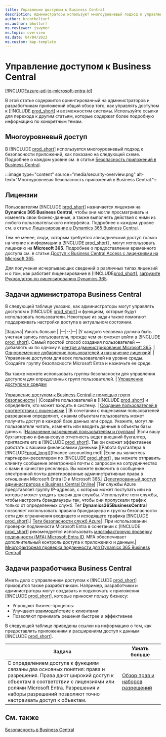 ```yaml
---
title: Управление доступом к Business Central
description: Администраторы используют многоуровневый подход к управлению доступом к Business Central и возможностям системы.
author: brentholtorf
ms.author: bholtorf
ms.reviewer: jswymer
ms.topic: overview
ms.date: 04/04/2023
ms.custom: bap-template
---
```


# <a name="manage-access-to-business-central"></a>Управление доступом к Business Central

[!INCLUDE[azure-ad-to-microsoft-entra-id](~/../shared-content/shared/azure-ad-to-microsoft-entra-id.md)]

В этой статье содержится ориентированный на администраторов и разработчикам приложений общий обзор того, как управлять доступом к [!INCLUDE [prod_short](includes/prod_short.md)] и возможностям системы. Используйте ссылки для перехода к другим статьям, которые содержат более подробную информацию по конкретным темам.

## <a name="layered-access"></a>Многоуровневый доступ

В [!INCLUDE [prod_short](includes/prod_short.md)] используется многоуровневый подход к безопасности приложений, как показано на следующей схеме. Подробнее о каждом уровне см. в статье [Безопасность приложений в Business Central](/dynamics365/business-central/dev-itpro/security/security-application).

:::image type="content" source="media/security-overview.png" alt-text="Многоуровневая безопасность приложений в Business Central.":::

## <a name="licenses"></a>Лицензии

Пользователям [!INCLUDE [prod_short](includes/prod_short.md)] назначается лицензия на **Dynamics 365 Business Central**, чтобы они могли просматривать и изменять свои бизнес-данные, а также выполнять действия с ними из любого пользовательского интерфейса. Подробнее о каждом уровне см. в статье [Лицензирование в Dynamics 365 Business Central](/dynamics365/business-central/dev-itpro/deployment/licensing).

Тем не менее, люди, которым требуется эпизодический доступ только на чтение к информации в [!INCLUDE [prod_short](includes/prod_short.md)] , могут использовать лицензию на **Microsoft 365**. Подробнее о предоставлении временного доступа см. в статье [Доступ к Business Central Access с лицензиями на Microsoft 365](admin-access-with-m365-license.md).

Для получения исчерпывающих сведений о различных типах лицензий и о том, как работает лицензирование в [!INCLUDE[prod_short](includes/prod_short.md)], [загрузите Руководство по лицензированию Dynamics 365](https://go.microsoft.com/fwlink/?LinkId=866544).

## <a name="business-central-administrator-tasks"></a>Задачи администратора Business Central

В следующей таблице указано, как администраторы могут управлять доступом к [!INCLUDE [prod_short](includes/prod_short.md)] и функциям, которые будут использовать пользователи. Некоторые из задач также помогают поддерживать настройки доступа в актуальном состоянии.

|Задача| Узнать больше |
|--|--|--|
|У каждого человека должна быть учетная запись пользователя, прежде чем он сможет войти в [!INCLUDE [prod_short](includes/prod_short.md)]. Самый простой способ создания пользователей — добавлять их по одному в [центре администрирования Microsoft 365](https://go.microsoft.com/fwlink/p/?linkid=2024339). |[Одновременное добавление пользователей и назначение лицензий](/microsoft-365/admin/add-users/add-users)|
|Управление доступом для всех пользователей на уровне среды. Создайте группу безопасности Microsoft Entra и назначьте ее среде.<br><br> Вы также можете использовать группы безопасности для управления доступом для определенных групп пользователей. | [Управление доступом к средам ](/dynamics365/business-central/dev-itpro/administration/tenant-admin-center-manage-access)<br><br>[Управление доступом к Business Central с помощью групп безопасности](ui-security-groups.md) |
|Создайте пользователей в [!INCLUDE [prod_short](includes/prod_short.md)] и определите, кто может входить в систему. | [Создание пользователей в соответствии с лицензиями](ui-how-users-permissions.md) |
|В сочетании с лицензиями пользователей разрешения определяют, к каким объектам пользователь может получить доступ в каждой базе данных или среде. Укажите, могут ли пользователи читать, изменять или вводить данные в объекты базы данных. |[Назначение разрешений пользователям и группам](ui-define-granular-permissions.md)|
|Если вашу бухгалтерию и финансовую отчетность ведет внешний бухгалтер, пригласите его в [!INCLUDE [prod_short](includes/prod_short.md)]. Так он сможет эффективнее работать с вашими финансовыми данными.|[Работа бухгалтера в [!INCLUDE[prod_long](includes/prod_long.md)]](finance-accounting.md)|
|Если вы являетесь партнером-реселлером по [!INCLUDE [prod_short](includes/prod_short.md)] , вы можете отправить клиенту сообщение электронной почты с запросом на сотрудничество с вами в качестве реселлера. Вы можете включить в сообщение электронной почты делегированные административные права в отношении Microsoft Entra ID и Microsoft 365.| [Делегированный доступ администратора к Business Central Online](/dynamics365/business-central/dev-itpro/administration/delegated-admin)|
|Тег службы Azure представляет группу IP-адресов, с которых может поступать или на которые может уходить трафик для службы. Используйте теги службы, чтобы настроить брандмауэры так, чтобы они пропускали трафик только от определенных служб. Тег **Dynamics365BusinessCentral** позволяет использовать правила брандмауэра и группы безопасности сети для ограничения входящего и исходящего трафика [!INCLUDE [prod_short](includes/prod_short.md)].| [Теги безопасности служб Azure](/dynamics365/business-central/dev-itpro/security/security-service-tags)|
|При использовании проверки подлинности Microsoft Entra в сочетании с [!INCLUDE [prod_short](includes/prod_short.md)] рекомендуется использовать [многофакторную проверку подлинности (MFA) Microsoft Entra ID](/azure/active-directory/authentication/concept-mfa-howitworks). MFA обеспечивает дополнительный контроль доступа к приложению и данным.|[Многофакторная проверка подлинности для Dynamics 365 Business Central](/dynamics365/business-central/dev-itpro/security/multifactor-authentication)|

## <a name="business-central-developer-tasks"></a>Задачи разработчика Business Central

Иметь дело с управлением доступом к [!INCLUDE [prod_short](includes/prod_short.md)] приходится также разработчикам. Например, разработчики и администраторы могут создавать и подключать к приложения [!INCLUDE [prod_short](includes/prod_short.md)], которые приносят пользу бизнесу:  

* Упрощают бизнес-процессы
* Улучшают взаимодействие с клиентами
* Позволяют принимать решения быстрее и эффективнее

В следующей таблице приведены ссылки на информацию о том, как предоставлять приложениям и расширениям доступ к данным [!INCLUDE [prod_short](includes/prod_short.md)].

| Задача | Узнать больше |
|--|--|
|С определением доступа к функциям связаны два основных понятия: права и разрешения. Права дают широкий доступ к объектам в соответствии с лицензиями или ролями Microsoft Entra. Разрешения и наборы разрешений позволяют точно настраивать доступ к объектам. |[Обзор прав и наборов разрешений](/dynamics365/business-central/dev-itpro/developer/devenv-entitlements-and-permissionsets-overview)|

## <a name="see-also"></a>См. также

[Безопасность в Business Central](/dynamics365/business-central/dev-itpro/security/security-and-protection)
